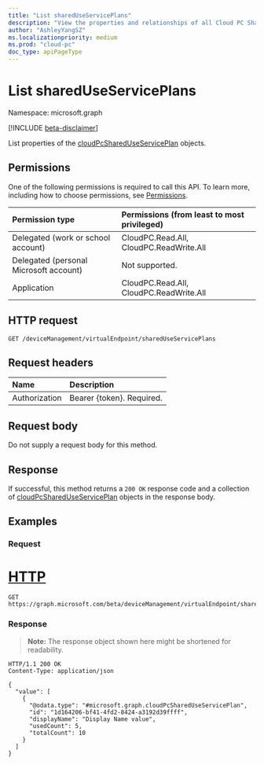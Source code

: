 ```yaml
---
title: "List sharedUseServicePlans"
description: "View the properties and relationships of all Cloud PC Shared Use ServicePlans."
author: "AshleyYangSZ"
ms.localizationpriority: medium
ms.prod: "cloud-pc"
doc_type: apiPageType
---
```


# List sharedUseServicePlans

Namespace: microsoft.graph

[!INCLUDE [beta-disclaimer](../../includes/beta-disclaimer.md)]

List properties of the [cloudPcSharedUseServicePlan](../resources/cloudpcshareduseserviceplan.md) objects.

## Permissions

One of the following permissions is required to call this API. To learn more, including how to choose permissions, see [Permissions](/graph/permissions-reference).

| Permission type                        | Permissions (from least to most privileged) |
| :------------------------------------- | :------------------------------------------ |
| Delegated (work or school account)     | CloudPC.Read.All, CloudPC.ReadWrite.All     |
| Delegated (personal Microsoft account) | Not supported.                              |
| Application                            | CloudPC.Read.All, CloudPC.ReadWrite.All     |

## HTTP request

<!-- {
  "blockType": "ignored"
}
-->

``` http
GET /deviceManagement/virtualEndpoint/sharedUseServicePlans
```

## Request headers

| Name          | Description               |
| :------------ | :------------------------ |
| Authorization | Bearer {token}. Required. |

## Request body

Do not supply a request body for this method.

## Response

If successful, this method returns a `200 OK` response code and a collection of [cloudPcSharedUseServicePlan](../resources/cloudpcshareduseserviceplan.md) objects in the response body.

## Examples

### Request


# [HTTP](#tab/http)
<!-- {
  "blockType": "request",
  "name": "list_cloudpcshareduseserviceplans"
}
-->

``` http
GET https://graph.microsoft.com/beta/deviceManagement/virtualEndpoint/sharedUseServicePlans
```

### Response

>**Note:** The response object shown here might be shortened for readability.
<!-- {
  "blockType": "response",
  "truncated": true,
  "@odata.type": "microsoft.graph.cloudPcSharedUseServicePlan",
  "isCollection": true
}
-->

``` http
HTTP/1.1 200 OK
Content-Type: application/json

{
  "value": [
    {
      "@odata.type": "#microsoft.graph.cloudPcSharedUseServicePlan",
      "id": "1d164206-bf41-4fd2-8424-a3192d39ffff",
      "displayName": "Display Name value",
      "usedCount": 5,
      "totalCount": 10
    }
  ]
}
```
